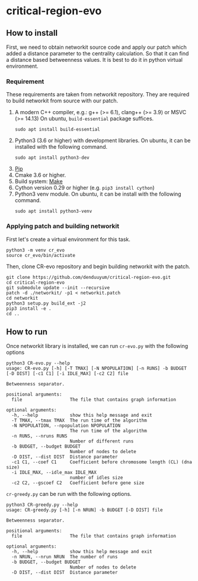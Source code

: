 # critical-region-evo

## How to install

First, we need to obtain networkit source code and apply our patch which added a distance parameter to the centrality calculation. So that it can find a distance based betweenness values.
It is best to do it in python virtual environment.

### Requirement

These requirements are taken from networkit repository. They are required to build networkit from source with our patch.

  1. A modern C++ compiler, e.g.: g++ (>= 6.1), clang++ (>= 3.9) or MSVC (>= 14.13)
     On ubuntu, `build-essential` package suffices.
	 ```shell
	 sudo apt install build-essential
	 ```
  2. Python3 (3.6 or higher) with development libraries. 
     On ubuntu, it can be installed with the following command.
      ```shell
	  sudo apt install python3-dev
	  ```
  3. [Pip](https://pypi.python.org/pypi/pip)
  4. Cmake 3.6 or higher.
  5. Build system: [Make](https://www.gnu.org/software/make/)
  6. Cython version 0.29 or higher (e.g. `pip3 install cython`)
  7. Python3 venv module.
     On ubuntu, it can be install with the following command.
	 ```shell
	 sudo apt install python3-venv
	 ```
  
### Applying patch and building networkit

First let's create a virtual environment for this task.
```shell
python3 -m venv cr_evo
source cr_evo/bin/activate
```
Then, clone CR-evo repository and begin building networkit with the patch.

```shell
git clone https://github.com/denduuyum/critical-region-evo.git
cd critical-region-evo
git submodule update --init --recursive
patch -d ./networkit/ -p1 < networkit.patch
cd networkit
python3 setup.py build_ext -j2
pip3 install -e .
cd ..
```

## How to run

Once networkit library is installed, we can run `cr-evo.py` with the following options

```shell
python3 CR-evo.py --help
usage: CR-evo.py [-h] [-T TMAX] [-N NPOPULATION] [-n RUNS] -b BUDGET [-D DIST] [-c1 C1] [-i IDLE_MAX] [-c2 C2] file

Betweenness separator.

positional arguments:
  file                  The file that contains graph information

optional arguments:
  -h, --help            show this help message and exit
  -T TMAX, --tmax TMAX  The run time of the algorithm
  -N NPOPULATION, --npopulation NPOPULATION
                        The run time of the algorithm
  -n RUNS, --nruns RUNS
                        Number of different runs
  -b BUDGET, --budget BUDGET
                        Number of nodes to delete
  -D DIST, --dist DIST  Distance parameter
  -c1 C1, --coef C1     Coefficient before chromosome length (CL) (dna size)
  -i IDLE_MAX, --idle_max IDLE_MAX
                        number of idles size
  -c2 C2, --gscoef C2   Coefficient before gene size
```

`cr-greedy.py` can be run with the following options.

```shell
python3 CR-greedy.py --help
usage: CR-greedy.py [-h] [-n NRUN] -b BUDGET [-D DIST] file

Betweenness separator.

positional arguments:
  file                  The file that contains graph information

optional arguments:
  -h, --help            show this help message and exit
  -n NRUN, --nrun NRUN  The number of runs
  -b BUDGET, --budget BUDGET
                        Number of nodes to delete
  -D DIST, --dist DIST  Distance parameter

```
